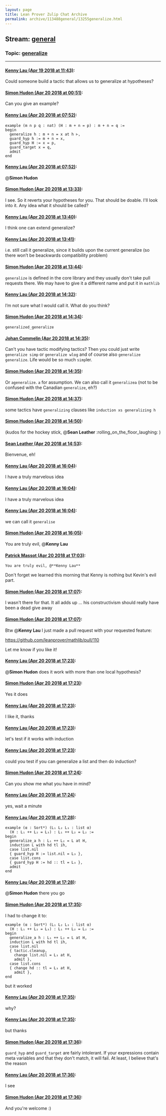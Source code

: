 ```yaml
---
layout: page
title: Lean Prover Zulip Chat Archive 
permalink: archive/113488general/13255generalize.html
---
```


## Stream: [general](index.html)
### Topic: [generalize](13255generalize.html)

---

#### [Kenny Lau (Apr 19 2018 at 11:43)](https://leanprover.zulipchat.com/#narrow/stream/113488-general/topic/generalize/near/125297691):
Could someone build a tactic that allows us to generalize at hypotheses?

#### [Simon Hudon (Apr 20 2018 at 00:51)](https://leanprover.zulipchat.com/#narrow/stream/113488-general/topic/generalize/near/125329985):
Can you give an example?

#### [Kenny Lau (Apr 20 2018 at 07:52)](https://leanprover.zulipchat.com/#narrow/stream/113488-general/topic/generalize/near/125342330):
```lean
example (m n p q : nat) (H : m + n = p) : m + n = q :=
begin
  generalize h : m + n = x at h ⊢,
  guard_hyp h := m + n = x,
  guard_hyp H := x = p,
  guard_target x = q,
  admit
end
```

#### [Kenny Lau (Apr 20 2018 at 07:52)](https://leanprover.zulipchat.com/#narrow/stream/113488-general/topic/generalize/near/125342331):
@**Simon Hudon**

#### [Simon Hudon (Apr 20 2018 at 13:33)](https://leanprover.zulipchat.com/#narrow/stream/113488-general/topic/generalize/near/125445414):
I see. So it reverts your hypotheses for you. That should be doable. I'll look into it. Any idea what it should be called?

#### [Kenny Lau (Apr 20 2018 at 13:40)](https://leanprover.zulipchat.com/#narrow/stream/113488-general/topic/generalize/near/125445638):
I think one can extend generalize?

#### [Kenny Lau (Apr 20 2018 at 13:41)](https://leanprover.zulipchat.com/#narrow/stream/113488-general/topic/generalize/near/125445648):
i.e. still call it generalize, since it builds upon the current generalize (so there won’t be beackwards compatibility problem)

#### [Simon Hudon (Apr 20 2018 at 13:44)](https://leanprover.zulipchat.com/#narrow/stream/113488-general/topic/generalize/near/125445755):
`generalize` is defined in the core library and they usually don't take pull requests there. We may have to give it a different name and put it in `mathlib`

#### [Kenny Lau (Apr 20 2018 at 14:32)](https://leanprover.zulipchat.com/#narrow/stream/113488-general/topic/generalize/near/125447182):
I’m not sure what I would call it. What do you think?

#### [Simon Hudon (Apr 20 2018 at 14:34)](https://leanprover.zulipchat.com/#narrow/stream/113488-general/topic/generalize/near/125447233):
`generalized_generalize`

#### [Johan Commelin (Apr 20 2018 at 14:35)](https://leanprover.zulipchat.com/#narrow/stream/113488-general/topic/generalize/near/125447264):
Can't you have tactic modifying tactics? Then you could just write `generalize simp` or `generalize wlog` and of course also `generalize generalize`.
Life would be so much `simp`ler.

#### [Simon Hudon (Apr 20 2018 at 14:35)](https://leanprover.zulipchat.com/#narrow/stream/113488-general/topic/generalize/near/125447272):
Or `ageneralize`. `a` for assumption. We can also call it `generalizea` (not to be confused with the Canadian `generalize`, eh?)

#### [Simon Hudon (Apr 20 2018 at 14:37)](https://leanprover.zulipchat.com/#narrow/stream/113488-general/topic/generalize/near/125447334):
some tactics have `generalizing` clauses like `induction xs generalizing h`

#### [Simon Hudon (Apr 20 2018 at 14:50)](https://leanprover.zulipchat.com/#narrow/stream/113488-general/topic/generalize/near/125447851):
(kudos for the hockey stick, @**Sean Leather** :rolling_on_the_floor_laughing: )

#### [Sean Leather (Apr 20 2018 at 14:53)](https://leanprover.zulipchat.com/#narrow/stream/113488-general/topic/generalize/near/125447949):
Bienvenue, eh!

#### [Kenny Lau (Apr 20 2018 at 16:04)](https://leanprover.zulipchat.com/#narrow/stream/113488-general/topic/generalize/near/125450421):
I have a truly marvelous idea

#### [Kenny Lau (Apr 20 2018 at 16:04)](https://leanprover.zulipchat.com/#narrow/stream/113488-general/topic/generalize/near/125450422):
I have a truly marvelous idea

#### [Kenny Lau (Apr 20 2018 at 16:04)](https://leanprover.zulipchat.com/#narrow/stream/113488-general/topic/generalize/near/125450423):
we can call it `generalise`

#### [Simon Hudon (Apr 20 2018 at 16:05)](https://leanprover.zulipchat.com/#narrow/stream/113488-general/topic/generalize/near/125450448):
You are truly evil, @**Kenny Lau**

#### [Patrick Massot (Apr 20 2018 at 17:03)](https://leanprover.zulipchat.com/#narrow/stream/113488-general/topic/generalize/near/125452634):
```quote
You are truly evil, @**Kenny Lau**
```
Don't forget we learned this morning that Kenny is nothing but Kevin's evil part.

#### [Simon Hudon (Apr 20 2018 at 17:07)](https://leanprover.zulipchat.com/#narrow/stream/113488-general/topic/generalize/near/125452831):
I wasn't there for that. It all adds up ... his constructivism should really have been a dead give away

#### [Simon Hudon (Apr 20 2018 at 17:07)](https://leanprover.zulipchat.com/#narrow/stream/113488-general/topic/generalize/near/125452840):
Btw @**Kenny Lau** I just made a pull request with your requested feature:

https://github.com/leanprover/mathlib/pull/110

Let me know if you like it!

#### [Kenny Lau (Apr 20 2018 at 17:23)](https://leanprover.zulipchat.com/#narrow/stream/113488-general/topic/generalize/near/125453447):
@**Simon Hudon** does it work with more than one local hypothesis?

#### [Simon Hudon (Apr 20 2018 at 17:23)](https://leanprover.zulipchat.com/#narrow/stream/113488-general/topic/generalize/near/125453452):
Yes it does

#### [Kenny Lau (Apr 20 2018 at 17:23)](https://leanprover.zulipchat.com/#narrow/stream/113488-general/topic/generalize/near/125453456):
I like it, thanks

#### [Kenny Lau (Apr 20 2018 at 17:23)](https://leanprover.zulipchat.com/#narrow/stream/113488-general/topic/generalize/near/125453463):
let's test if it works with induction

#### [Kenny Lau (Apr 20 2018 at 17:23)](https://leanprover.zulipchat.com/#narrow/stream/113488-general/topic/generalize/near/125453469):
could you test if you can generalize a list and then do induction?

#### [Simon Hudon (Apr 20 2018 at 17:24)](https://leanprover.zulipchat.com/#narrow/stream/113488-general/topic/generalize/near/125453519):
Can you show me what you have in mind?

#### [Kenny Lau (Apr 20 2018 at 17:24)](https://leanprover.zulipchat.com/#narrow/stream/113488-general/topic/generalize/near/125453523):
yes, wait a minute

#### [Kenny Lau (Apr 20 2018 at 17:28)](https://leanprover.zulipchat.com/#narrow/stream/113488-general/topic/generalize/near/125453683):
```lean
example (α : Sort*) (L₁ L₂ L₃ : list α)
  (H : L₁ ++ L₂ = L₃) : L₁ ++ L₂ = L₂ :=
begin
  generalize_a h : L₁ ++ L₂ = L at H,
  induction L with hd tl ih,
  case list.nil
  { guard_hyp H := list.nil = L₃ },
  case list.cons
  { guard_hyp H := hd :: tl = L₃ },
  admit
end
```

#### [Kenny Lau (Apr 20 2018 at 17:28)](https://leanprover.zulipchat.com/#narrow/stream/113488-general/topic/generalize/near/125453686):
@**Simon Hudon** there you go

#### [Simon Hudon (Apr 20 2018 at 17:35)](https://leanprover.zulipchat.com/#narrow/stream/113488-general/topic/generalize/near/125453952):
I had to change it to: 

```
example (α : Sort*) (L₁ L₂ L₃ : list α)
  (H : L₁ ++ L₂ = L₃) : L₁ ++ L₂ = L₂ :=
begin
  generalize_a h : L₁ ++ L₂ = L at H,
  induction L with hd tl ih,
  case list.nil
  { tactic.cleanup,
    change list.nil = L₃ at H,
    admit },
  case list.cons
  { change hd :: tl = L₃ at H,
    admit },
end
```

but it worked

#### [Kenny Lau (Apr 20 2018 at 17:35)](https://leanprover.zulipchat.com/#narrow/stream/113488-general/topic/generalize/near/125453958):
why?

#### [Kenny Lau (Apr 20 2018 at 17:35)](https://leanprover.zulipchat.com/#narrow/stream/113488-general/topic/generalize/near/125453963):
but thanks

#### [Simon Hudon (Apr 20 2018 at 17:36)](https://leanprover.zulipchat.com/#narrow/stream/113488-general/topic/generalize/near/125454026):
`guard_hyp` and `guard_target` are fairly intolerant. If your expressions contain meta variables and that they don't match, it will fail. At least, I believe that's the reason

#### [Kenny Lau (Apr 20 2018 at 17:36)](https://leanprover.zulipchat.com/#narrow/stream/113488-general/topic/generalize/near/125454027):
I see

#### [Simon Hudon (Apr 20 2018 at 17:36)](https://leanprover.zulipchat.com/#narrow/stream/113488-general/topic/generalize/near/125454034):
And you're welcome :)

